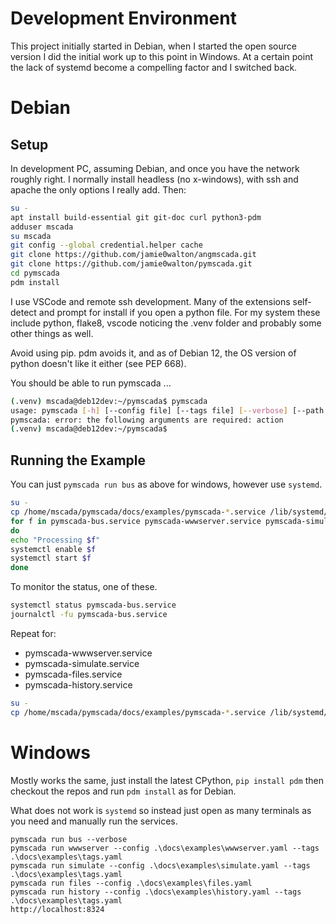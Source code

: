# Development Environment

This project initially started in Debian, when I started the open source version
I did the initial work up to this point in Windows. At a certain point the lack
of systemd become a compelling factor and I switched back.

# Debian
## Setup

In development PC, assuming Debian, and once you have the network roughly right. I normally
install headless (no x-windows), with ssh and apache the only options I really add. Then:

```bash
su -
apt install build-essential git git-doc curl python3-pdm
adduser mscada
su mscada
git config --global credential.helper cache
git clone https://github.com/jamie0walton/angmscada.git
git clone https://github.com/jamie0walton/pymscada.git
cd pymscada
pdm install
```

I use VSCode and remote ssh development. Many of the extensions self-detect
and prompt for install if you open a python file. For my system these include
python, flake8, vscode noticing the .venv folder and probably some other
things as well.

Avoid using pip. pdm avoids it, and as of Debian 12, the OS version of python
doesn't like it either (see PEP 668).

You should be able to run pymscada ...
```bash
(.venv) mscada@deb12dev:~/pymscada$ pymscada
usage: pymscada [-h] [--config file] [--tags file] [--verbose] [--path folder] action [component]
pymscada: error: the following arguments are required: action
(.venv) mscada@deb12dev:~/pymscada$ 
```

## Running the Example

You can just ```pymscada run bus``` as above for windows, however use ```systemd```.

```bash
su -
cp /home/mscada/pymscada/docs/examples/pymscada-*.service /lib/systemd/system/
for f in pymscada-bus.service pymscada-wwwserver.service pymscada-simulate.service pymscada-files.service pymscada-history.service
do
echo "Processing $f"
systemctl enable $f
systemctl start $f
done
```

To monitor the status, one of these.
```bash
systemctl status pymscada-bus.service
journalctl -fu pymscada-bus.service
```

Repeat for:
 - pymscada-wwwserver.service
 - pymscada-simulate.service
 - pymscada-files.service
 - pymscada-history.service

```bash
su -
cp /home/mscada/pymscada/docs/examples/pymscada-*.service /lib/systemd/system/

```

# Windows

Mostly works the same, just install the latest CPython, ```pip install pdm``` then
checkout the repos and run ```pdm install``` as for Debian.

What does not work is ```systemd``` so instead just open as many terminals as you
need and manually run the services. 

```shell
pymscada run bus --verbose
pymscada run wwwserver --config .\docs\examples\wwwserver.yaml --tags .\docs\examples\tags.yaml
pymscada run simulate --config .\docs\examples\simulate.yaml --tags .\docs\examples\tags.yaml
pymscada run files --config .\docs\examples\files.yaml
pymscada run history --config .\docs\examples\history.yaml --tags .\docs\examples\tags.yaml
http://localhost:8324
```
